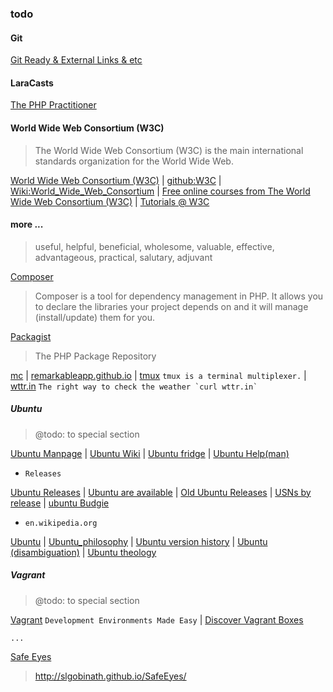 ### todo

#### Git
[Git Ready & External Links & etc](./git.md#git)

#### LaraCasts

[The PHP Practitioner](https://laracasts.com/series/php-for-beginners)


#### World Wide Web Consortium (W3C)
> The World Wide Web Consortium (W3C) is the main international standards organization for the World Wide Web.

[World Wide Web Consortium (W3C)](https://www.w3.org/) | [github:W3C](https://github.com/w3c) | [Wiki:World_Wide_Web_Consortium](https://en.wikipedia.org/wiki/World_Wide_Web_Consortium) |  [Free online courses from The World Wide Web Consortium (W3C)](https://www.edx.org/school/w3cx) | [Tutorials @ W3C](https://web.archive.org/web/20050628011252/http://www.w3.org/2002/03/tutorials)


#### more ...
> useful, helpful, beneficial, wholesome, valuable, effective, advantageous, practical, salutary, adjuvant

[Composer](https://getcomposer.org/)
> Composer is a tool for dependency management in PHP.
> It allows you to declare the libraries your project depends on and it will manage (install/update) them for you.

[Packagist](https://packagist.org/)
> The PHP Package Repository

[mc](https://midnight-commander.org/) | [remarkableapp.github.io](https://remarkableapp.github.io/) | [tmux](https://github.com/tmux/tmux/wiki) `tmux is a terminal multiplexer.` | [wttr.in](https://github.com/chubin/wttr.in)
``` The right way to check the weather `curl wttr.in` ```

##### Ubuntu
> @todo: to special section

[Ubuntu Manpage](http://manpages.ubuntu.com/) | [Ubuntu Wiki](https://wiki.ubuntu.com/) | [Ubuntu fridge](http://fridge.ubuntu.com/) | [Ubuntu Help(man)](https://help.ubuntu.com/community/man)

* `Releases`

[Ubuntu Releases](https://wiki.ubuntu.com/Releases) | [Ubuntu are available](http://releases.ubuntu.com/) | [Old Ubuntu Releases](http://old-releases.ubuntu.com/releases/) | [USNs by release](https://usn.ubuntu.com/releases/) | [ubuntu Budgie](https://ubuntubudgie.org/)


* `en.wikipedia.org`

[Ubuntu](https://en.wikipedia.org/wiki/Ubuntu) | [Ubuntu_philosophy](https://en.wikipedia.org/wiki/Ubuntu_philosophy) | [Ubuntu version history](https://en.wikipedia.org/wiki/Ubuntu_version_history) | [Ubuntu (disambiguation)](https://en.wikipedia.org/wiki/Ubuntu_(disambiguation)) | [Ubuntu theology](https://en.wikipedia.org/wiki/Ubuntu_theology)


##### Vagrant
> @todo: to special section

[Vagrant](https://www.vagrantup.com/) `Development Environments Made Easy` | [Discover Vagrant Boxes](https://app.vagrantup.com/boxes/search)


`...`

[Safe Eyes](https://github.com/slgobinath/SafeEyes#safe-eyes "Protect your eyes from eye strain using this simple and beautiful, yet extensible break reminder. A Free and Open Source Linux alternative to EyeLeo.")
> http://slgobinath.github.io/SafeEyes/

